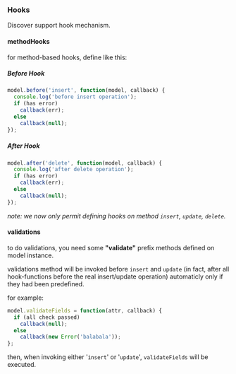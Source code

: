 
### Hooks
Discover support hook mechanism.

#### methodHooks
for method-based hooks, define like this:

##### Before Hook
```js
model.before('insert', function(model, callback) {
  console.log('before insert operation');
  if (has error)
    callback(err);
  else
    callback(null);
});
```

##### After Hook
```js
model.after('delete', function(model, callback) {
  console.log('after delete operation');
  if (has error)
    callback(err);
  else
    callback(null);
});
```

*note: we now only permit defining hooks on method `insert`, `update`, `delete`.*

#### validations
to do validations, you need some **"validate"** prefix methods defined on model instance.

validations method will be invoked before `insert` and `update` (in fact, after all hook-functions before the real insert/update operation) automaticly only if they had been predefined.

for example:
```js
model.validateFields = function(attr, callback) {
  if (all check passed)
    callback(null);
  else
    callback(new Error('balabala'));
};
```

then, when invoking either '`insert`' or '`update`', `validateFields` will be executed.
